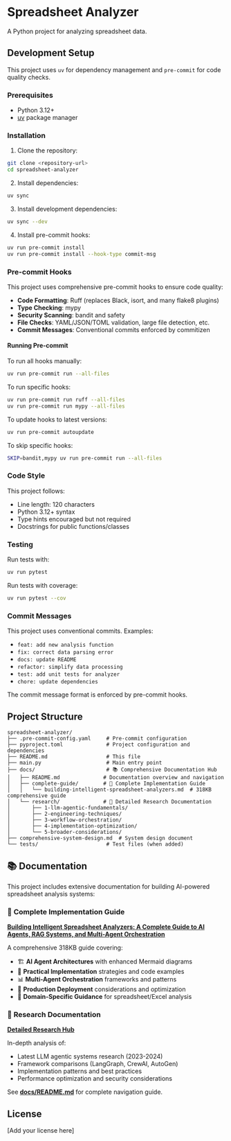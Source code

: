 # Spreadsheet Analyzer

A Python project for analyzing spreadsheet data.

## Development Setup

This project uses `uv` for dependency management and `pre-commit` for code quality checks.

### Prerequisites

- Python 3.12+
- [uv](https://github.com/astral-sh/uv) package manager

### Installation

1. Clone the repository:

```bash
git clone <repository-url>
cd spreadsheet-analyzer
```

2. Install dependencies:

```bash
uv sync
```

3. Install development dependencies:

```bash
uv sync --dev
```

4. Install pre-commit hooks:

```bash
uv run pre-commit install
uv run pre-commit install --hook-type commit-msg
```

### Pre-commit Hooks

This project uses comprehensive pre-commit hooks to ensure code quality:

- **Code Formatting**: Ruff (replaces Black, isort, and many flake8 plugins)
- **Type Checking**: mypy
- **Security Scanning**: bandit and safety
- **File Checks**: YAML/JSON/TOML validation, large file detection, etc.
- **Commit Messages**: Conventional commits enforced by commitizen

#### Running Pre-commit

To run all hooks manually:

```bash
uv run pre-commit run --all-files
```

To run specific hooks:

```bash
uv run pre-commit run ruff --all-files
uv run pre-commit run mypy --all-files
```

To update hooks to latest versions:

```bash
uv run pre-commit autoupdate
```

To skip specific hooks:

```bash
SKIP=bandit,mypy uv run pre-commit run --all-files
```

### Code Style

This project follows:

- Line length: 120 characters
- Python 3.12+ syntax
- Type hints encouraged but not required
- Docstrings for public functions/classes

### Testing

Run tests with:

```bash
uv run pytest
```

Run tests with coverage:

```bash
uv run pytest --cov
```

### Commit Messages

This project uses conventional commits. Examples:

- `feat: add new analysis function`
- `fix: correct data parsing error`
- `docs: update README`
- `refactor: simplify data processing`
- `test: add unit tests for analyzer`
- `chore: update dependencies`

The commit message format is enforced by pre-commit hooks.

## Project Structure

```
spreadsheet-analyzer/
├── .pre-commit-config.yaml     # Pre-commit configuration
├── pyproject.toml              # Project configuration and dependencies
├── README.md                   # This file
├── main.py                     # Main entry point
├── docs/                       # 📚 Comprehensive Documentation Hub
│   ├── README.md              # Documentation overview and navigation
│   ├── complete-guide/        # 📖 Complete Implementation Guide
│   │   └── building-intelligent-spreadsheet-analyzers.md  # 318KB comprehensive guide
│   └── research/              # 🔬 Detailed Research Documentation
│       ├── 1-llm-agentic-fundamentals/
│       ├── 2-engineering-techniques/
│       ├── 3-workflow-orchestration/
│       ├── 4-implementation-optimization/
│       └── 5-broader-considerations/
├── comprehensive-system-design.md  # System design document
└── tests/                      # Test files (when added)
```

## 📚 Documentation

This project includes extensive documentation for building AI-powered spreadsheet analysis systems:

### 🎯 **Complete Implementation Guide**

**[Building Intelligent Spreadsheet Analyzers: A Complete Guide to AI Agents, RAG Systems, and Multi-Agent Orchestration](./docs/complete-guide/building-intelligent-spreadsheet-analyzers.md)**

A comprehensive 318KB guide covering:

- 🏗️ **AI Agent Architectures** with enhanced Mermaid diagrams
- 🔧 **Practical Implementation** strategies and code examples
- 📊 **Multi-Agent Orchestration** frameworks and patterns
- 🚀 **Production Deployment** considerations and optimization
- 🎯 **Domain-Specific Guidance** for spreadsheet/Excel analysis

### 🔬 **Research Documentation**

**[Detailed Research Hub](./docs/research/)**

In-depth analysis of:

- Latest LLM agentic systems research (2023-2024)
- Framework comparisons (LangGraph, CrewAI, AutoGen)
- Implementation patterns and best practices
- Performance optimization and security considerations

See **[docs/README.md](./docs/README.md)** for complete navigation guide.

## License

[Add your license here]
